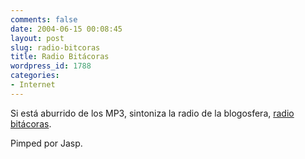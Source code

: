 ```yaml
---
comments: false
date: 2004-06-15 00:08:45
layout: post
slug: radio-bitcoras
title: Radio Bitácoras
wordpress_id: 1788
categories:
- Internet
---
```


Si está aburrido de los MP3, sintoniza la radio de la blogosfera, [radio bitácoras](http://www.radiobitacoras.com/).





Pimped por Jasp.




 
